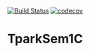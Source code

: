[![Build Status](https://travis-ci.com/paul-ss/TparkSem1C.svg?branch=hw-1)](https://travis-ci.com/paul-ss/TparkSem1C)
[![codecov](https://codecov.io/gh/paul-ss/TparkSem1C/branch/master/graph/badge.svg)](https://codecov.io/gh/paul-ss/TparkSem1C)
# TparkSem1C


